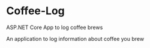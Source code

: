 # Coffee-Log
ASP.NET Core App to log coffee brews

An application to log information about coffee you brew
